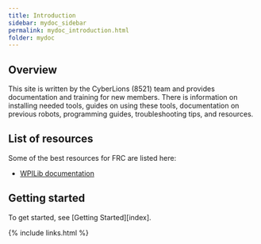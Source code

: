 ```yaml
---
title: Introduction
sidebar: mydoc_sidebar
permalink: mydoc_introduction.html
folder: mydoc
---
```


## Overview

This site is written by the CyberLions (8521) team and provides documentation and training for new members. There is information on installing needed tools, guides on using these tools, documentation on previous robots, programming guides, troubleshooting tips, and resources.

## List of resources

Some of the best resources for FRC are listed here:

* [WPILib documentation](https://docs.wpilib.org/en/stable/index.html)

## Getting started

To get started, see [Getting Started][index].

{% include links.html %}
